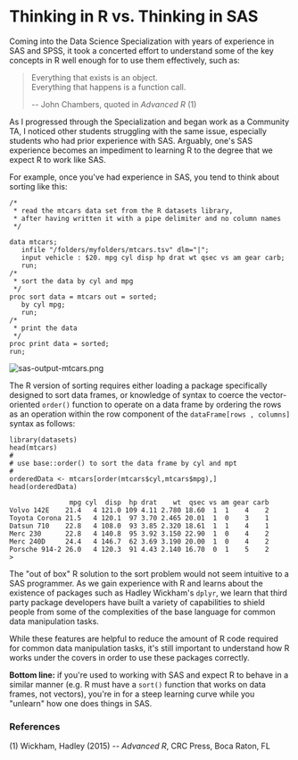 # Thinking in R vs. Thinking in SAS

Coming into the Data Science Specialization with years of experience in SAS and SPSS, it took a concerted effort to understand some of the key concepts in R well enough for to use them effectively, such as:

> Everything that exists is an object.<br>
> Everything that happens is a function call.
>
>    -- John Chambers, quoted in *Advanced R* (1)

As I progressed through the Specialization and began work as a Community TA, I noticed other students struggling with the same issue, especially students who had prior experience with SAS. Arguably, one's SAS experience becomes an impediment to learning R to the degree that we expect R to work like SAS.

For example, once you've had experience in SAS, you tend to think about sorting like this:

    /*
     * read the mtcars data set from the R datasets library,
     * after having written it with a pipe delimiter and no column names
     */

    data mtcars;
       infile "/folders/myfolders/mtcars.tsv" dlm="|";
       input vehicle : $20. mpg cyl disp hp drat wt qsec vs am gear carb;
       run;
    /*
     * sort the data by cyl and mpg
     */  
    proc sort data = mtcars out = sorted;
       by cyl mpg;
       run;
    /*
     * print the data
     */  
    proc print data = sorted;
    run;


![sas-output-mtcars.png](https://coursera-forum-screenshots.s3.amazonaws.com/69/ca71306a2411e5abbc6b922f7b95ed/sas-output-mtcars.png)  



The R version of sorting requires either loading a package specifically designed to sort data frames, or knowledge of syntax to coerce the vector-oriented `order()` function to operate on a data frame by ordering the rows as an operation within the row component of the `dataFrame[rows , columns]` syntax as follows:

    library(datasets)
    head(mtcars)
    #
    # use base::order() to sort the data frame by cyl and mpt
    #
    orderedData <- mtcars[order(mtcars$cyl,mtcars$mpg),]
    head(orderedData)

                   mpg cyl  disp  hp drat    wt  qsec vs am gear carb
    Volvo 142E    21.4   4 121.0 109 4.11 2.780 18.60  1  1    4    2
    Toyota Corona 21.5   4 120.1  97 3.70 2.465 20.01  1  0    3    1
    Datsun 710    22.8   4 108.0  93 3.85 2.320 18.61  1  1    4    1
    Merc 230      22.8   4 140.8  95 3.92 3.150 22.90  1  0    4    2
    Merc 240D     24.4   4 146.7  62 3.69 3.190 20.00  1  0    4    2
    Porsche 914-2 26.0   4 120.3  91 4.43 2.140 16.70  0  1    5    2
    >

The "out of box" R solution to the sort problem would not seem intuitive to a SAS programmer.  As we gain experience with R and learns about the existence of packages such as Hadley Wickham's `dplyr`, we learn that third party package developers have built a variety of capabilities to shield people from some of the complexities of the base language for common data manipulation tasks.

While these features are helpful to reduce the amount of R code required for common data manipulation tasks, it's still important to understand how R works under the covers in order to use these packages correctly.

**Bottom line:** if you're used to working with SAS and expect R to behave in a similar manner (e.g. R must have a `sort()` function that works on data frames, not vectors), you're in for a steep learning curve while you "unlearn" how one does things in SAS.

### References

(1) Wickham, Hadley (2015) -- *Advanced R*, CRC Press, Boca Raton, FL

